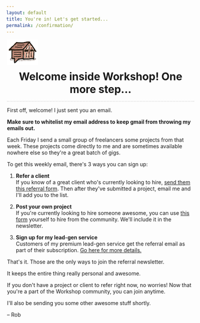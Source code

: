```yaml
---
layout: default
title: You're in! Let's get started...
permalink: /confirmation/
---
```



<div markdown="1" class="confirmation-center" style="max-width:500px; margin: 0 auto;">
	
<img src="/images/workshop-place.png" style="max-width: 100%; margin: 1em 0 0; display: block;	">
	
<h1 style="margin:.5em 0 .5em; text-align: center; border-bottom: 2px dotted #ddd; padding: 0 0 .5em;">Welcome inside Workshop! One more step...</h1>

First off, welcome! I just sent you an email. 

**Make sure to whitelist my email address to keep gmail from throwing my emails out.**

Each Friday I send a small group of freelancers some projects from that week. These projects come directly to me and are sometimes available nowhere else so they're a great batch of gigs.

To get this weekly email, there's 3 ways you can sign up:

1. **Refer a client**<br>If you know of a great client who's currently looking to hire, [send them this referral form](https://airtable.com/shrtjRuOvexpQgBrv). Then after they've submitted a project, email me and I'll add you to the list.
	
2. **Post your own project**<br>If you're currently looking to hire someone awesome, you can use [this form](https://airtable.com/shrtjRuOvexpQgBrv) yourself to hire from the community. We'll include it in the newsletter.

3. **Sign up for my lead-gen service**<br> Customers of my premium lead-gen service get the referral email as part of their subscription. [Go here for more details.](/leads)

That's it. Those are the only ways to join the referral newsletter.

It keeps the entire thing really personal and awesome.

If you don't have a project or client to refer right now, no worries! Now that you're a part of the Workshop community, you can join anytime. 

I'll also be sending you some other awesome stuff shortly.

<p>– Rob</p>


<!--
<table>
<tr>
	<td><h3>Prove you're not a robot</h3>
		<p>Go to your inbox and click the confirmation link I just emailed you.</p>
	</td>
	<td style="width: 250px; text-align:right;">
		<a href="#" style="background-color:#333;
		color: #FFF;
		font-weight: 500;
		padding: .3em 1em .4em;
		border-radius: .35em;
		margin: .5em 0 0;
		text-decoration: none;
		display: inline-block;
		letter-spacing: .1;
		font-size: 105%;">Confirm in gmail</a>
	</td>
</tr>
</table>-->
</div>